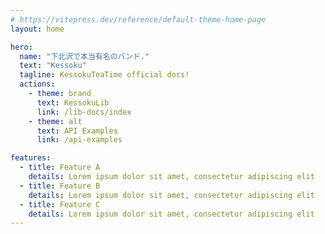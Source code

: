 ```yaml
---
# https://vitepress.dev/reference/default-theme-home-page
layout: home

hero:
  name: "下北沢で本当有名のバンド."
  text: "Kessoku"
  tagline: KessokuTeaTime official docs!
  actions:
    - theme: brand
      text: KessokuLib
      link: /lib-docs/index
    - theme: alt
      text: API Examples
      link: /api-examples

features:
  - title: Feature A
    details: Lorem ipsum dolor sit amet, consectetur adipiscing elit
  - title: Feature B
    details: Lorem ipsum dolor sit amet, consectetur adipiscing elit
  - title: Feature C
    details: Lorem ipsum dolor sit amet, consectetur adipiscing elit
---
```


